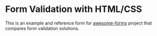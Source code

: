 # Form Validation with HTML/CSS

This is an example and reference form for [awesome-forms](muratcorlu/awesome-forms) project that compares form validation solutions.
